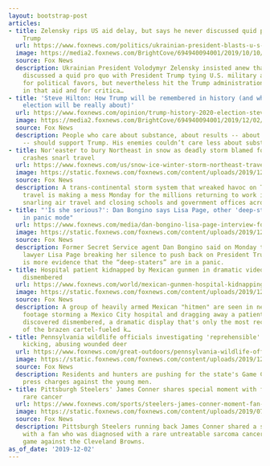 ```yaml
---
layout: bootstrap-post
articles:
- title: Zelensky rips US aid delay, but says he never discussed quid pro quo with
    Trump
  url: https://www.foxnews.com/politics/ukrainian-president-blasts-u-s-for-withholding-aid-but-counters-dems-theory-its-not-about-a-quid-pro-quo
  image: https://media2.foxnews.com/BrightCove/694940094001/2019/10/10/694940094001_6093734352001_6093731401001-vs.jpg
  source: Fox News
  description: Ukrainian President Volodymyr Zelensky insisted anew that he never
    discussed a quid pro quo with President Trump tying U.S. military aid to a request
    for political favors, but nevertheless hit the Trump administration for the delay
    in that aid and for critica…
- title: 'Steve Hilton: How Trump will be remembered in history (and what the 2020
    election will be really about)'
  url: https://www.foxnews.com/opinion/trump-history-2020-election-steve-hilton
  image: https://media2.foxnews.com/BrightCove/694940094001/2019/12/02/694940094001_6110992293001_6110990897001-vs.jpg
  source: Fox News
  description: People who care about substance, about results -- about the real world
    -- should support Trump. His enemies couldn’t care less about substance.
- title: Nor'easter to bury Northeast in snow as deadly storm blamed for pileups,
    crashes snarl travel
  url: https://www.foxnews.com/us/snow-ice-winter-storm-northeast-travel-pileup-crash-deadly-noreaster
  image: https://static.foxnews.com/foxnews.com/content/uploads/2019/12/noreaster6.jpg
  source: Fox News
  description: A trans-continental storm system that wreaked havoc on Thanksgiving
    travel is making a mess Monday for the millions returning to work in the Northeast,
    snarling air travel and closing schools and government offices across the region.
- title: "'Is she serious?': Dan Bongino says Lisa Page, other 'deep-staters' are
    in panic mode"
  url: https://www.foxnews.com/media/dan-bongino-lisa-page-interview-fox-friends
  image: https://static.foxnews.com/foxnews.com/content/uploads/2019/12/Dan-Bongino-Lisa-Paghe-FOX-AP.jpg
  source: Fox News
  description: Former Secret Service agent Dan Bongino said on Monday that ex-FBI
    lawyer Lisa Page breaking her silence to push back on President Trump’s name-calling
    is more evidence that the “deep-staters” are in a panic.
- title: Hospital patient kidnapped by Mexican gunmen in dramatic video, later found
    dismembered
  url: https://www.foxnews.com/world/mexican-gunmen-hospital-kidnapping-dismembered-violence
  image: https://static.foxnews.com/foxnews.com/content/uploads/2019/12/d0fb6d25-mexicohospital1.jpg
  source: Fox News
  description: A group of heavily armed Mexican "hitmen" are seen in newly released
    footage storming a Mexico City hospital and dragging away a patient who was later
    discovered dismembered, a dramatic display that's only the most recent example
    of the brazen cartel-fueled k…
- title: Pennsylvania wildlife officials investigating 'reprehensible' video of teens
    kicking, abusing wounded deer
  url: https://www.foxnews.com/great-outdoors/pennsylvania-wildlife-officials-deer-abuse
  image: https://static.foxnews.com/foxnews.com/content/uploads/2019/12/deer-buck-istock.jpg
  source: Fox News
  description: Residents and hunters are pushing for the state's Game Commission to
    press charges against the young men.
- title: Pittsburgh Steelers' James Conner shares special moment with fan battling
    rare cancer
  url: https://www.foxnews.com/sports/steelers-james-conner-moment-fan-cancer
  image: https://static.foxnews.com/foxnews.com/content/uploads/2019/07/James-Conner-GettyImages-1090505002.jpg
  source: Fox News
  description: Pittsburgh Steelers running back James Conner shared a special moment
    with a fan who was diagnosed with a rare untreatable sarcoma cancer before Sunday’s
    game against the Cleveland Browns.
as_of_date: '2019-12-02'
---
```


